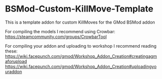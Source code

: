 # BSMod-Custom-KillMove-Template
This is a template addon for custom KillMoves for the GMod BSMod addon

For compiling the models I recommend using Crowbar: https://steamcommunity.com/groups/CrowbarTool

For compiling your addon and uploading to workshop I recommend reading these:
https://wiki.facepunch.com/gmod/Workshop_Addon_Creation#creatingagmaforupload
https://wiki.facepunch.com/gmod/Workshop_Addon_Creation#uploadingyouraddon
